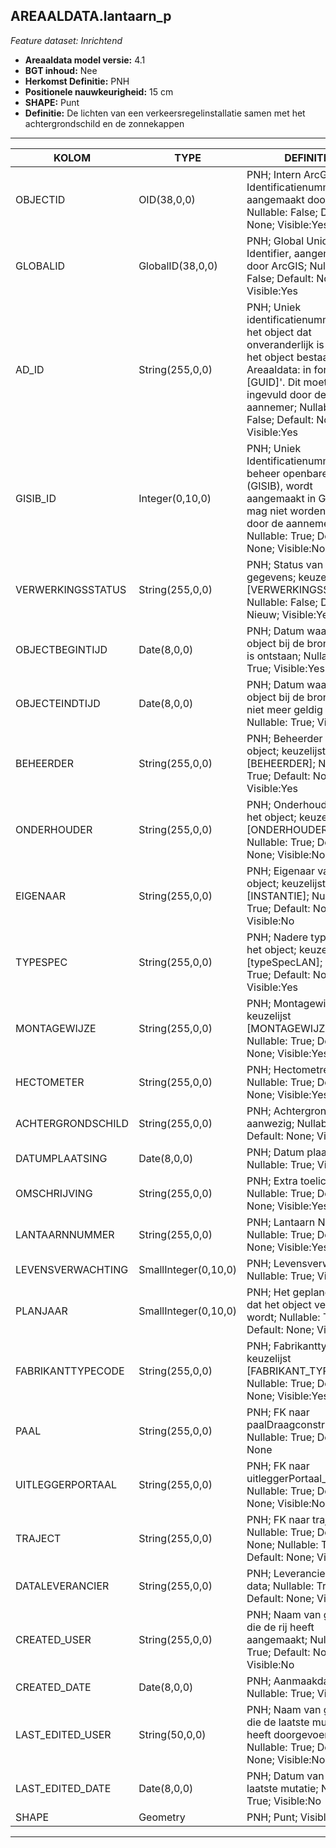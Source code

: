 ## AREAALDATA.lantaarn_p

*Feature dataset: Inrichtend*


* __Areaaldata model versie:__ 4.1
* __BGT inhoud:__ Nee
* __Herkomst Definitie:__ PNH
* __Positionele nauwkeurigheid:__ 15 cm
* __SHAPE:__ Punt
* __Definitie:__  De lichten van een verkeersregelinstallatie samen met het achtergrondschild en de zonnekappen


***

|KOLOM                               |TYPE                   |DEFINITIE|
|------                              |----                   |-----    |
|OBJECTID                            |OID(38,0,0)            |PNH; Intern ArcGIS Identificatienummer, aangemaakt door ArcGIS; Nullable: False; Default: None; Visible:Yes|
|GLOBALID                            |GlobalID(38,0,0)       |PNH; Global Unique Identifier,  aangemaakt door ArcGIS; Nullable: False; Default: None; Visible:Yes|
|AD_ID                               |String(255,0,0)        |PNH; Uniek identificatienummer voor het object dat onveranderlijk is zolang het object bestaat in Areaaldata: in format 'AD.[GUID]'. Dit moet worden ingevuld door de aannemer; Nullable: False; Default: None; Visible:Yes|
|GISIB_ID                            |Integer(0,10,0)        |PNH; Uniek Identificatienummer beheer openbare ruimte (GISIB), wordt aangemaakt in GISIB en mag niet worden ingevuld door de aannemer; Nullable: True; Default: None; Visible:No|
|VERWERKINGSSTATUS                   |String(255,0,0)        |PNH; Status van de gegevens; keuzelijst [VERWERKINGSSTATUS]; Nullable: False; Default: Nieuw; Visible:Yes|
|OBJECTBEGINTIJD                     |Date(8,0,0)            |PNH; Datum waarop het object bij de bronhouder is ontstaan; Nullable: True; Visible:Yes|
|OBJECTEINDTIJD                      |Date(8,0,0)            |PNH; Datum waarop het object bij de bronhouder niet meer geldig is; Nullable: True; Visible:Yes|
|BEHEERDER                           |String(255,0,0)        |PNH; Beheerder van het object; keuzelijst [BEHEERDER]; Nullable: True; Default: None; Visible:Yes|
|ONDERHOUDER                         |String(255,0,0)        |PNH; Onderhouder van het object; keuzelijst [ONDERHOUDER]; Nullable: True; Default: None; Visible:No|
|EIGENAAR                            |String(255,0,0)        |PNH; Eigenaar van het object; keuzelijst [INSTANTIE]; Nullable: True; Default: None; Visible:No|
|TYPESPEC                            |String(255,0,0)        |PNH; Nadere typering van het object; keuzelijst [typeSpecLAN]; Nullable: True; Default: None; Visible:Yes|
|MONTAGEWIJZE                        |String(255,0,0)        |PNH; Montagewijze; keuzelijst [MONTAGEWIJZE]; Nullable: True; Default: None; Visible:Yes|
|HECTOMETER                          |String(255,0,0)        |PNH; Hectometrering; Nullable: True; Default: None; Visible:Yes|
|ACHTERGRONDSCHILD                   |String(255,0,0)        |PNH; Achtergrond schild aanwezig; Nullable: True; Default: None; Visible:No|
|DATUMPLAATSING                      |Date(8,0,0)            |PNH; Datum plaatsing; Nullable: True; Visible:No|
|OMSCHRIJVING                        |String(255,0,0)        |PNH; Extra toelichting; Nullable: True; Default: None; Visible:Yes|
|LANTAARNNUMMER                      |String(255,0,0)        |PNH; Lantaarn Nummer; Nullable: True; Default: None; Visible:Yes|
|LEVENSVERWACHTING                   |SmallInteger(0,10,0)   |PNH; Levensverwachting; Nullable: True; Visible:No|
|PLANJAAR                            |SmallInteger(0,10,0)   |PNH; Het geplande jaar dat het object vervangen wordt; Nullable: True; Default: None; Visible:No|
|FABRIKANTTYPECODE                   |String(255,0,0)        |PNH; Fabrikanttypecode; keuzelijst [FABRIKANT_TYPECODE]; Nullable: True; Default: None; Visible:Yes|
|PAAL                                |String(255,0,0)        |PNH; FK naar paalDraagconstructie_p; Nullable: True; Default: None|
|UITLEGGERPORTAAL                    |String(255,0,0)        |PNH; FK naar uitleggerPortaal_l; Nullable: True; Default: None; Visible:No|
|TRAJECT                             |String(255,0,0)        |PNH; FK naar traject_v; Nullable: True; Default: None; Nullable: True; Default: None; Visible:Yes|
|DATALEVERANCIER                     |String(255,0,0)        |PNH; Leverancier van de data; Nullable: True; Default: None; Visible:No|
|CREATED_USER                        |String(255,0,0)        |PNH; Naam van gebruiker die de rij heeft aangemaakt; Nullable: True; Default: None; Visible:No|
|CREATED_DATE                        |Date(8,0,0)            |PNH; Aanmaakdatum; Nullable: True; Visible:No|
|LAST_EDITED_USER                    |String(50,0,0)         |PNH; Naam van gebruiker die de laatste mutatie heeft doorgevoerd; Nullable: True; Default: None; Visible:No|
|LAST_EDITED_DATE                    |Date(8,0,0)            |PNH; Datum van de laatste mutatie; Nullable: True; Visible:No|
|SHAPE                               |Geometry               |PNH; Punt; Visible:Yes|


***




